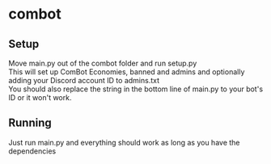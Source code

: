 # combot
## Setup
Move main.py out of the combot folder and run setup.py<br>This will set up ComBot Economies, banned and admins and optionally adding your Discord account ID to admins.txt<br>
You should also replace the string in the bottom line of main.py to your bot's ID or it won't work.
## Running
Just run main.py and everything should work as long as you have the dependencies
